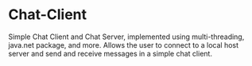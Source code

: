 # Chat-Client
Simple Chat Client and Chat Server, implemented using multi-threading, java.net package, and more.  Allows the user to connect to a local host server and send and receive messages in a simple chat client.
